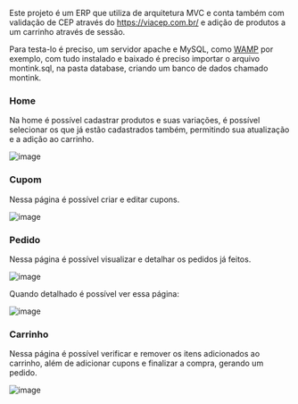 Este projeto é um ERP que utiliza de arquitetura MVC e conta também com validação de CEP através do https://viacep.com.br/ e adição de produtos a um carrinho através de sessão.

Para testa-lo é preciso, um servidor apache e MySQL, como <a href="https://www.wampserver.com/en/">WAMP</a> por exemplo, com tudo instalado e baixado é preciso importar o arquivo montink.sql, na pasta database, criando um banco de dados chamado montink.

<h3>Home</h3>

Na home é possível cadastrar produtos e suas variações, é possível selecionar os que já estão cadastrados também, permitindo sua atualização e a adição ao carrinho.

![image](https://github.com/user-attachments/assets/8c50a12d-1a88-45b3-87f9-7884e2ff5975)

<h3>Cupom</h3>

Nessa página é possível criar e editar cupons.

![image](https://github.com/user-attachments/assets/e921578a-1343-4c80-9d1d-a924021b42d5)

<h3>Pedido</h3>

Nessa página é possível visualizar e detalhar os pedidos já feitos.

![image](https://github.com/user-attachments/assets/c2a2127b-dad3-4294-b851-bbea324839ed)

Quando detalhado é possível ver essa página:

![image](https://github.com/user-attachments/assets/a8c1f800-d40c-4356-8ece-c0ff50528808)

<h3>Carrinho</h3>

Nessa página é possível verificar e remover os itens adicionados ao carrinho, além de adicionar cupons e finalizar a compra, gerando um pedido.

![image](https://github.com/user-attachments/assets/454d8bee-a63e-4370-896e-e249c392ed97)


